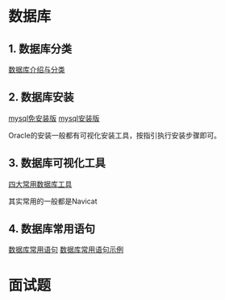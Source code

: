 # 数据库
 
## 1. 数据库分类

[数据库介绍与分类](https://www.cnblogs.com/zhaojingyu/p/8873991.html)

## 2. 数据库安装

[mysql免安装版](https://blog.csdn.net/qq_38455201/article/details/83419450)
[mysql安装版](https://blog.csdn.net/qew2017/article/details/94057712)

Oracle的安装一般都有可视化安装工具，按指引执行安装步骤即可。

## 3. 数据库可视化工具

[四大常用数据库工具](https://blog.csdn.net/tian330726/article/details/83716337)

其实常用的一般都是Navicat


## 4. 数据库常用语句

[数据库常用语句](https://blog.csdn.net/wangshoulixx/article/details/78977107)
[数据库常用语句示例](https://blog.csdn.net/qq_32595075/article/details/80497678)


# 面试题